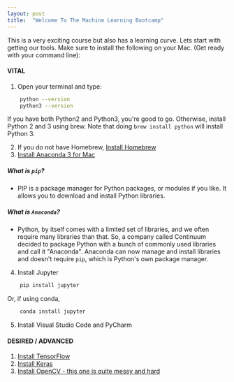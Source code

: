 ```yaml
---
layout: post
title:  "Welcome To The Machine Learning Bootcamp"
---
```


This is a very exciting course but also has a learning curve. Lets start with getting our tools. Make sure to install the following on your Mac. (Get ready with your command line):

#### VITAL
1. Open your terminal and type:
```bash
    python --version
    python3 --version
```

If you have both Python2 and Python3, you're good to go. Otherwise, install Python 2 and 3 using brew. Note that doing `brew install python` will install Python 3.

2. If you do not have Homebrew, [Install Homebrew](http://brew.sh/#install)
3. [Install Anaconda 3 for Mac](https://www.anaconda.com/download/#macos)

##### What is `pip`?

- PIP is a package manager for Python packages, or modules if you like. It allows you to download and install Python libraries.


##### What is `Anaconda`?

- Python, by itself comes with a limited set of libraries, and we often require many libraries than that. So, a company called Continuum decided to package Python with a bunch of commonly used libraries and call it "Anaconda". Anaconda can now manage and install libraries and doesn't require `pip`, which is Python's own package manager.

4. Install Jupyter

```bash
    pip install jupyter
```

Or, if using conda,

```bash
    conda install jupyter
```

5. Install Visual Studio Code and PyCharm


#### DESIRED / ADVANCED

1. [Install TensorFlow](https://www.tensorflow.org/install/)
2. [Install Keras](https://keras.io/#installation)
3. [Install OpenCV - this one is quite messy and hard](https://www.pyimagesearch.com/2016/12/19/install-opencv-3-on-macos-with-homebrew-the-easy-way/ )


